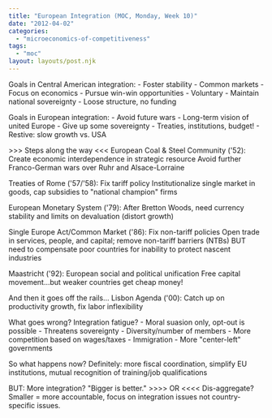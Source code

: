```yaml
---
title: "European Integration (MOC, Monday, Week 10)"
date: "2012-04-02"
categories: 
  - "microeconomics-of-competitiveness"
tags: 
  - "moc"
layout: layouts/post.njk
---
```


Goals in Central American integration: - Foster stability - Common markets - Focus on economics - Pursue win-win opportunities - Voluntary - Maintain national sovereignty - Loose structure, no funding

Goals in European integration: - Avoid future wars - Long-term vision of united Europe - Give up some sovereignty - Treaties, institutions, budget! - Restive: slow growth vs. USA

\>>> Steps along the way <<< European Coal & Steel Community ('52): Create economic interdependence in strategic resource Avoid further Franco-German wars over Ruhr and Alsace-Lorraine

Treaties of Rome ('57/'58): Fix tariff policy Institutionalize single market in goods, cap subsidies to "national champion" firms

European Monetary System ('79): After Bretton Woods, need currency stability and limits on devaluation (distort growth)

Single Europe Act/Common Market ('86): Fix non-tariff policies Open trade in services, people, and capital; remove non-tariff barriers (NTBs) BUT need to compensate poor countries for inability to protect nascent industries

Maastricht ('92): European social and political unification Free capital movement...but weaker countries get cheap money!

And then it goes off the rails... Lisbon Agenda ('00): Catch up on productivity growth, fix labor inflexibility

What goes wrong? Integration fatigue? - Moral suasion only, opt-out is possible - Threatens sovereignty - Diversity/number of members - More competition based on wages/taxes - Immigration - More "center-left" governments

So what happens now? Definitely: more fiscal coordination, simplify EU institutions, mutual recognition of training/job qualifications

BUT: More integration? "Bigger is better." >>>> OR <<<< Dis-aggregate? Smaller = more accountable, focus on integration issues not country-specific issues.
